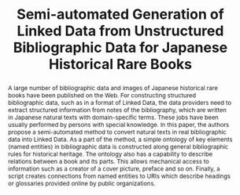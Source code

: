 ---
abstract: A large number of bibliographic data and images of Japanese historical rare
  books have been published on the Web. For constructing structured bibliographic
  data, such as in a format of Linked Data, the data providers need to extract structured
  information from notes of the bibliography, which are written in Japanese natural
  texts with domain-specific terms. These jobs have been usually performed by persons
  with special knowledge. In this paper, the authors propose a semi-automated method
  to convert natural texts in real bibliographic data into Linked Data. As a part
  of the method, a simple ontology of key elements (named entities) in bibliographic
  data is constructed along general bibliographic rules for historical heritage. The
  ontology also has a capability to describe relations between a book and its parts.
  This allows mechanical access to information such as a creator of a cover picture,
  preface and so on. Finally, a script creates connections from named entities to
  URIs which describe headings or glossaries provided online by public organizations.
creators:
- Yoshiga, Natsuko
- Tadaki, Shin-Ichi
date: null
document_url: https://services.phaidra.univie.ac.at/api/object/o:931094/download
grand_parent: iPRES
institutions: []
keywords:
- kyoto
landing_page_url: https://phaidra.univie.ac.at/o:931094
language: eng
layout: publication
license: CC BY-SA 4.0 International
notes_url: null
parent: iPRES 2017
publication_type: paper
size: 166124
slides_url: null
source_name: iPRES
title: Semi-automated Generation of Linked Data from Unstructured Bibliographic Data
  for Japanese Historical Rare Books
year: 2017
---